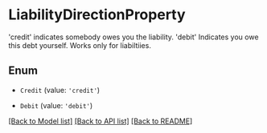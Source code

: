 # LiabilityDirectionProperty

\'credit\' indicates somebody owes you the liability. \'debit\' Indicates you owe this debt yourself. Works only for liabiltiies.

## Enum

* `Credit` (value: `'credit'`)

* `Debit` (value: `'debit'`)

[[Back to Model list]](../README.md#documentation-for-models) [[Back to API list]](../README.md#documentation-for-api-endpoints) [[Back to README]](../README.md)
